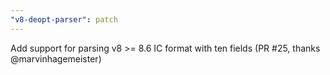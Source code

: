 ```yaml
---
"v8-deopt-parser": patch
---
```


Add support for parsing v8 >= 8.6 IC format with ten fields (PR #25, thanks @marvinhagemeister)
